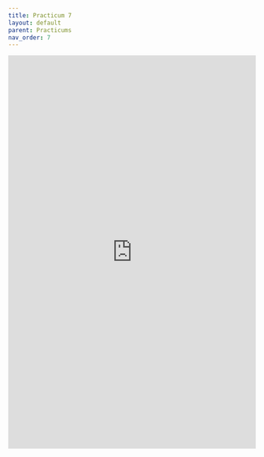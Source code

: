 ```yaml
---
title: Practicum 7
layout: default
parent: Practicums
nav_order: 7
---
```

<iframe 
    src="https://docs.google.com/document/d/e/2PACX-1vSaLmghMAxmQcfMGC4GsioXaCeREBGSOgc9x77DhVNHpn8qinnN8XYAkKREARBuxP5m1VxBqg3ZO7bw/pub?embedded=true" 
    width="100%" 
    height="800px" 
    frameborder="0" 
    allowfullscreen>
</iframe>
